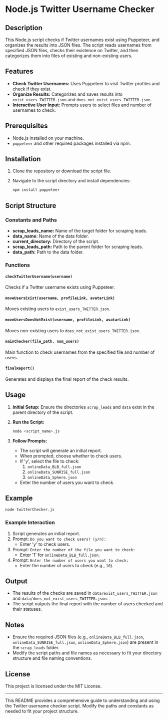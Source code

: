 # Node.js Twitter Username Checker

## Description

This Node.js script checks if Twitter usernames exist using Puppeteer, and organizes the results into JSON files. The script reads usernames from specified JSON files, checks their existence on Twitter, and then categorizes them into files of existing and non-existing users.

## Features

- **Check Twitter Usernames:** Uses Puppeteer to visit Twitter profiles and check if they exist.
- **Organize Results:** Categorizes and saves results into `exist_users_TWITTER.json` and `does_not_exist_users_TWITTER.json`.
- **Interactive User Input:** Prompts users to select files and number of usernames to check.

## Prerequisites

- Node.js installed on your machine.
- `puppeteer` and other required packages installed via npm.

## Installation

1. Clone the repository or download the script file.
2. Navigate to the script directory and install dependencies:

    ```bash
    npm install puppeteer
    ```

## Script Structure

### Constants and Paths

- **scrap_leads_name:** Name of the target folder for scraping leads.
- **data_name:** Name of the data folder.
- **current_directory:** Directory of the script.
- **scrap_leads_path:** Path to the parent folder for scraping leads.
- **data_path:** Path to the data folder.

### Functions

#### `checkTwitterUsername(username)`

Checks if a Twitter username exists using Puppeteer.

#### `moveUsersExist(username, profileLink, avatarLink)`

Moves existing users to `exist_users_TWITTER.json`.

#### `moveUsersDoesNotExist(username, profileLink, avatarLink)`

Moves non-existing users to `does_not_exist_users_TWITTER.json`.

#### `mainChecker(file_path, num_users)`

Main function to check usernames from the specified file and number of users.

#### `finalReport()`

Generates and displays the final report of the check results.

## Usage

1. **Initial Setup:**
   Ensure the directories `scrap_leads` and `data` exist in the parent directory of the script.

2. **Run the Script:**
   ```bash
   node <script_name>.js
   ```

3. **Follow Prompts:**
   - The script will generate an initial report.
   - When prompted, choose whether to check users.
   - If 'y', select the file to check:
     1. `onlineData_BLB_full.json`
     2. `onlineData_SUNRISE_full.json`
     3. `onlineData_Sphere.json`
   - Enter the number of users you want to check.

## Example

```bash
node twitterChecker.js
```

### Example Interaction

1. Script generates an initial report.
2. Prompt: `Do you want to check users? (y/n):`
   - Enter 'y' to check users.
3. Prompt: `Enter the number of the file you want to check:`
   - Enter '1' for `onlineData_BLB_full.json`.
4. Prompt: `Enter the number of users you want to check:`
   - Enter the number of users to check (e.g., `10`).

## Output

- The results of the checks are saved in `data/exist_users_TWITTER.json` and `data/does_not_exist_users_TWITTER.json`.
- The script outputs the final report with the number of users checked and their statuses.

## Notes

- Ensure the required JSON files (e.g., `onlineData_BLB_full.json`, `onlineData_SUNRISE_full.json`, `onlineData_Sphere.json`) are present in the `scrap_leads` folder.
- Modify the script paths and file names as necessary to fit your directory structure and file naming conventions.

## License

This project is licensed under the MIT License.

---

This README provides a comprehensive guide to understanding and using the Twitter username checker script. Modify the paths and constants as needed to fit your project structure.
